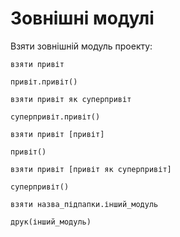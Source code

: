 # Зовнішні модулі

<keyword>Взяти</keyword> зовнішній <keyword>модуль</keyword> проекту:

```мавка
взяти привіт

привіт.привіт()
```

```мавка
взяти привіт як суперпривіт

суперпривіт.привіт()
```

```мавка
взяти привіт [привіт]

привіт()
```

```мавка
взяти привіт [привіт як суперпривіт]

суперпривіт()
```

```мавка
взяти назва_підпапки.інший_модуль

друк(інший_модуль)
```